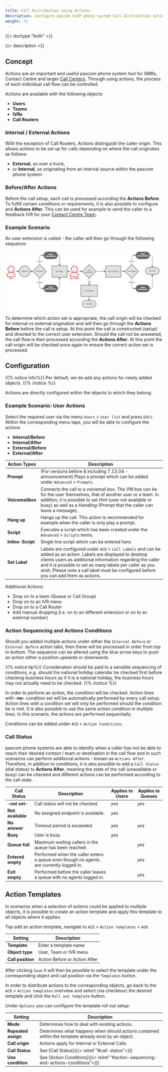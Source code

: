 ```yaml
---
title: Call Distribution using Actions
description: Configure pascom VoIP phone system Call Distribution actions for professional call routing
weight: 71
---
```


{{< doctype "both" >}}
 
{{< description >}}


## Concept
<!--FIXME reihenfolge: beispiel zuerst als konzept  -->

Actions are an important and useful pascom phone system tool for SMBs, Contact Centre and larger [Call Centers](https://www.pascom.net/en/call-center "pascom CallCenter solutions"). Through using actions, the process of each individual call flow can be controlled.

Actions are available with the following objects:

+ **Users**
+ **Teams**
+ **IVRs**
+ **Call Routers**

### Internal / External Actions

With the exception of Call Routers, Actions distinguish the caller origin. This allows actions to be set up for calls depending on where the call originates as follows:

+ **External**, so over a trunk,
+ or **Internal**, so originating from an internal source within the pascom phone system.


### Before/After Actions

Before the call setup, each call is processed according the **Actions Before**. To fulfill certain conditions or requirements, it is also possible to configure and **Actions After**. This can be used for example to send the caller to a feedback IVR for your [Contact Centre Team](/en/call-center/ "pascom Contact Centre solutions").

### Example Scenario

An user extension is called - the caller will then go through the following sequence:

![pascom IP PBX ACD Actions](actions_example_en.png "pascom phone system call actions example call flow")

To determine which action set is appropriate, the call origin will be checked for internal vs external origination and will then go through the **Actions Before** before the call is setup. At this point the call is constructed (setup) and directed to the correct user extension. Should the call not be answered, the call flow is then processed according the **Actions After**. At this point the call origin will be checked once again to ensure the correct action set is processed.

## Configuration

{{% notice info%}}
Per default, we do add any actions for newly added objects.
{{% /notice %}}

Actions are directly configured within the objects to which they belong.

### Example Scenario: User Actions

Select the required user via the menu `Users` > `User list` and press `Edit`. Within the corresponding menu taps, you will be able to configure the actions

+ **Internal/Before**
+ **Internal/After**
+ **External/Before**
+ **External/After**

|Action Types|Description|
|---|---|
|**Prompt**|(For versions before & including 7.13.04 - announcement) Plays a prompt which can be added under `Advanced` > `Prompts`.|
|**Voicemailbox**|Connects the call to a voicemail box. The VM box can be for the user themselves, that of another user or a team. In addition, it is possible to set *Hint* (user not available or busy) as well as a *Handling* (Prompt that the caller can leave a message).|
|**Hang up**|Hangs up the call. This action is recommended for example when the caller is only play a prompt.|
|**Script**|Executes a script which has been created under the `Advanced` > `Scripts` menu.|
|**Inline-Script**|Single line script which can be entered here.|
|**Set Label**|Labels are configured under `ACD` > `Call Labels` and can be added as an action. Labels are displayed to desktop clients users as additional information regarding the caller and it is possible to set as many labels per caller as you wish. Please note a call label must be configured before you can add them as actions.|

Additional Actions:

+ Drop on to a team (Queue or Call Group)
+ Drop on to an IVR menu
+ Drop on to a Call Router
+ Add manual dropping (i.e. on to an different extension or on to an external number)


### Action Sequencing and Actions Conditions

Should you added multiple actions under either the `Internal Before` or `External Before` action tabs, then these will be processed in order from top to bottom. The sequence can be altered using the blue arrow keys to push an action either a position upwards or downwards.

{{% notice tip%}}
Consideration should be paid to a sensible sequencing of conditions, e.g. should the national holiday calendar be checked first before checking business hours as if it is a national holiday, the business hours may not actually need to be checked.
{{% /notice %}}

In order to perform an action, the condition will be checked. Action lines with **-no-** condition set will be automatically performed by every call setup. Action lines with a condition set will only be performed should the condition be is met. It is also possible to use the same action condition in multiple lines. In this scenario, the actions are performed sequentially.

Conditions can be added under `ACD` > `Action Conditions`.

### Call Status

pascom phone systems are able to identify when a caller has not be able to reach their desired contact / team or destination in the call flow and in such scenarios can perform additional actions - known as `Actions After`. Therefore, in addition to conditions, it is also possible to add a `Call Status` (dial status) to **Actions After**, meaning the state of the call (unavailable or busy) can be checked and different actions can be performed according to the call state.


|Call Status|Description|Applies to Users|Applies to Queues|
|---|---|---|---|
|**-not set-**|Call status will not be checked.|*yes*|*yes*|
|**Not available**|No assigned endpoint is available.|*yes*||
|**No answer**|Timeout period is exceeded.|*yes*|*yes*|
|**Busy**|User is busy.|*yes*||
|**Queue full**|Maximum waiting callers in the queue has been reached.||*yes*|
|**Entered empty**|Performed when the caller enters a queue even though no agents are currently logged in.||*yes*|
|**Exit empty**|Performed before the caller leaves a queue with no agents logged in.||*yes*|

<!-- |**Entry not possible**|||*yes*|
|**Exit not possible**|||*yes*| -->


## Action Templates

In scenarios when a selection of actions could be applied to multiple objects, it is possible to create an action template and apply this template to all objects where it applies.

Top add an action template, navigate to `ACD` > `Action templates` > `Add`.

|Setting|Description|
|---|---|
|**Template**|Enter a template name|
|**Object type**|User, Team or IVR menu|
|**Call position**|Action Before or Action After|

After clicking `Save` it will then be possible to select the template under the corresponding object and call position via the `Templates` button.

In order to distribute actions to the corresponding objects, go back to the `ACD` > `Action templates` overview and select (via checkbox) the desired template and click the `Roll out template` button.

Under `Options` you can configure the template roll out setup:

|Setting|Description|
|---|---|
|**Mode**|Determines how to deal with existing actions.|
|**Repeated assign**|Determines what happens when should actions contained within the template already exist by an object.|
|**Call origin**|Actions apply for Internal or External Calls.|
|**Call Status**|See [Call Status]({{< relref "#call-status">}})|
|**Use condition**|See [Action Conditions]({{< relref "#action-sequencing-and-actions-conditions">}})|
